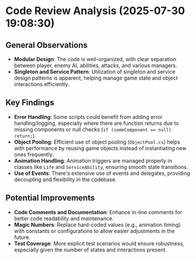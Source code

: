 # Code Review Analysis (2025-07-30 19:08:30)

## General Observations
- **Modular Design**: The code is well-organized, with clear separation between player, enemy AI, abilities, attacks, and various managers.
- **Singleton and Service Pattern**: Utilization of singleton and service design patterns is apparent, helping manage game state and object interactions efficiently.

## Key Findings
- **Error Handling**: Some scripts could benefit from adding error handling/logging, especially where there are function returns due to missing components or null checks (`if (someComponent == null) return;`).
- **Object Pooling**: Efficient use of object pooling (`ObjectPool.cs`) helps with performance by reusing game objects instead of instantiating new ones frequently.
- **Animation Handling**: Animation triggers are managed properly in classes like `Life` and `ServiceAbility`, ensuring smooth state transitions.
- **Use of Events**: There's extensive use of events and delegates, providing decoupling and flexibility in the codebase.

## Potential Improvements
- **Code Comments and Documentation**: Enhance in-line comments for better code readability and maintenance.
- **Magic Numbers**: Replace hard-coded values (e.g., animation timing) with constants or configurations to allow easier adjustments in the future.
- **Test Coverage**: More explicit test scenarios would ensure robustness, especially given the number of states and interactions present.
